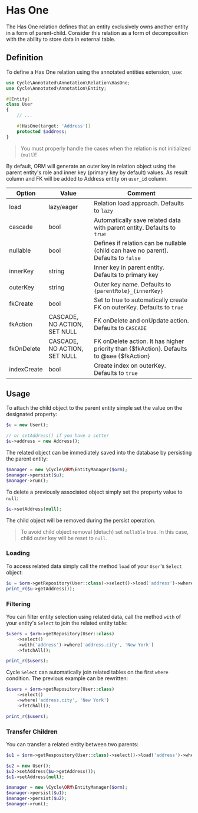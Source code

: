 # Has One

The Has One relation defines that an entity exclusively owns another entity in a form of parent-child. Consider this
relation as a form of decomposition with the ability to store data in external table.

## Definition

To define a Has One relation using the annotated entities extension, use:

```php
use Cycle\Annotated\Annotation\Relation\HasOne;
use Cycle\Annotated\Annotation\Entity;

#[Entity]
class User
{
    // ...

    #[HasOne(target: 'Address')]
    protected $address;
}
```

> You must properly handle the cases when the relation is not initialized (`null`)!

By default, ORM will generate an outer key in relation object using the parent entity's role and inner key (primary key
by default) values. As result column and FK will be added to Address entity on `user_id` column.

Option      | Value  | Comment
---         | ---    | ----
load        | lazy/eager | Relation load approach. Defaults to `lazy`
cascade     | bool   | Automatically save related data with parent entity. Defaults to `true`
nullable    | bool   | Defines if relation can be nullable (child can have no parent). Defaults to `false`
innerKey    | string | Inner key in parent entity. Defaults to primary key
outerKey    | string | Outer key name. Defaults to `{parentRole}_{innerKey}`
fkCreate    | bool   | Set to true to automatically create FK on outerKey. Defaults to `true`
fkAction    | CASCADE, NO ACTION, SET NULL | FK onDelete and onUpdate action. Defaults to `CASCADE`
fkOnDelete  | CASCADE, NO ACTION, SET NULL | FK onDelete action. It has higher priority than {$fkAction}. Defaults to @see {$fkAction}
indexCreate | bool   | Create index on outerKey. Defaults to `true`

## Usage

To attach the child object to the parent entity simple set the value on the designated property:

```php
$u = new User();

// or setAddress() if you have a setter
$u->address = new Address();
```

The related object can be immediately saved into the database by persisting the parent entity:

```php
$manager = new \Cycle\ORM\EntityManager($orm);
$manager->persist($u);
$manager->run();
```

To delete a previously associated object simply set the property value to `null`:

```php
$u->setAddress(null);
```

The child object will be removed during the persist operation.

> To avoid child object removal (detach) set `nullable` true. In this case, child outer key will be reset to `null`.

### Loading

To access related data simply call the method `load` of your `User`'s `Select` object:

```php
$u = $orm->getRepository(User::class)->select()->load('address')->wherePK(1)->fetchOne();
print_r($u->getAddress());
```

### Filtering

You can filter entity selection using related data, call the method `with` of your entity's `Select` to join the related
entity table:

```php
$users = $orm->getRepository(User::class)
    ->select()
    ->with('address')->where('address.city', 'New York')
    ->fetchAll();

print_r($users);
```

Cycle `Select` can automatically join related tables on the first `where` condition. The previous example can be
rewritten:

```php
$users = $orm->getRepository(User::class)
    ->select()
    ->where('address.city', 'New York')
    ->fetchAll();

print_r($users);
```

### Transfer Children

You can transfer a related entity between two parents:

```php
$u1 = $orm->getRespository(User::class)->select()->load('address')->wherePK(1)->fetchOne();

$u2 = new User();
$u2->setAddress($u->getAddress());
$u1->setAddress(null);

$manager = new \Cycle\ORM\EntityManager($orm);
$manager->persist($u1);
$manager->persist($u2);
$manager->run();
```
